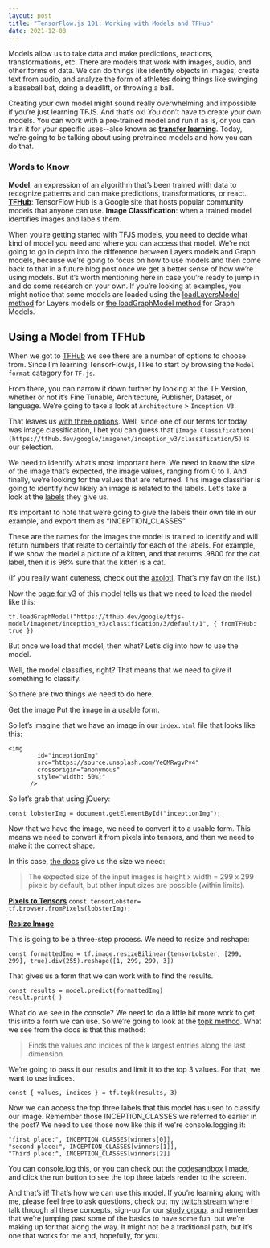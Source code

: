 ```yaml
---
layout: post
title: "TensorFlow.js 101: Working with Models and TFHub"
date: 2021-12-08
---
```


Models allow us to take data and make predictions, reactions, transformations, etc. There are models that work with images, audio, and other forms of data. We can do things like identify objects in images, create text from audio, and analyze the form of athletes doing things like swinging a baseball bat, doing a deadlift, or throwing a ball.

Creating your own model might sound really overwhelming and impossible if you’re just learning TFJS. And that’s ok! You don’t have to create your own models. You can work with a pre-trained model and run it as is, or you can train it for your specific uses--also known as **[transfer learning](https://builtin.com/data-science/transfer-learning)**. Today, we’re going to be talking about using pretrained models and how you can do that.

### Words to Know

**Model**: an expression of an algorithm that’s been trained with data to recognize patterns and can make predictions, transformations, or react.
**[TFHub](https://tfhub.dev/)**: TensorFlow Hub is a Google site that hosts popular community models that anyone can use.
**Image Classification**: when a trained model identifies images and labels them.

When you’re getting started with TFJS models, you need to decide what kind of model you need and where you can access that model. We’re not going to go in depth into the difference between Layers models and Graph models, because we’re going to focus on how to use models and then come back to that in a future blog post once we get a better sense of how we’re using models. But it’s worth mentioning here in case you’re ready to jump in and do some research on your own. If you’re looking at examples, you might notice that some models are loaded using the [loadLayersModel method](https://js.tensorflow.org/api/latest/#loadLayersModel) for Layers models or [the loadGraphModel method](https://js.tensorflow.org/api/latest/#loadGraphModel) for Graph Models.

## Using a Model from TFHub

When we got to [TFHub](https://tfhub.dev/) we see there are a number of options to choose from. Since I’m learning TensorFlow.js, I like to start by browsing the `Model format` category for `TF.js`.

From there, you can narrow it down further by looking at the TF Version, whether or not it’s Fine Tunable, Architecture, Publisher, Dataset, or language. We’re going to take a look at `Architecture` > `Inception V3`.

That leaves us [with three options](https://tfhub.dev/s?deployment-format=tfjs&network-architecture=inception-v3). Well, since one of our terms for today was image classification, I bet you can guess that `[Image Classification](https://tfhub.dev/google/imagenet/inception_v3/classification/5)` is our selection.

We need to identify what’s most important here. We need to know the size of the image that’s expected, the image values, ranging from 0 to 1. And finally, we’re looking for the values that are returned. This image classifier is going to identify how likely an image is related to the labels. Let's take a look at the [labels](download.tensorflow.org/data/ImageNetLabels.txt) they give us.

It’s important to note that we’re going to give the labels their own file in our example, and export them as “INCEPTION_CLASSES”

These are the names for the images the model is trained to identify and will return numbers that relate to certaintly for each of the labels. For example, if we show the model a picture of a kitten, and that returns .9800 for the cat label, then it is 98% sure that the kitten is a cat.

(If you really want cuteness, check out the [axolotl](https://encrypted-tbn0.gstatic.com/images?q=tbn:ANd9GcSH34JAxPLqDvnWvnDmc5qubBHzmjMvkiWQ2bJJl2V_yEMIQIAjno5Ltq9tfjqVgIS3uFc&usqp=CAU). That’s my fav on the list.)

Now the [page for v3](https://tfhub.dev/google/tfjs-model/imagenet/inception_v3/classification/3/default/1) of this model tells us that we need to load the model like this:

`tf.loadGraphModel("https://tfhub.dev/google/tfjs-model/imagenet/inception_v3/classification/3/default/1", { fromTFHub: true })`

But once we load that model, then what? Let’s dig into how to use the model.

Well, the model classifies, right? That means that we need to give it something to classify.

So there are two things we need to do here.

Get the image
Put the image in a usable form.

So let’s imagine that we have an image in our `index.html` file that looks like this:

```
<img
        id="inceptionImg"
        src="https://source.unsplash.com/YeOMRwgvPv4"
        crossorigin="anonymous"
        style="width: 50%;"
      />
```

So let’s grab that using jQuery:

`const lobsterImg = document.getElementById("inceptionImg");`

Now that we have the image, we need to convert it to a usable form. This means we need to convert it from pixels into tensors, and then we need to make it the correct shape.

In this case, [the docs](https://tfhub.dev/google/imagenet/inception_v3/classification/5) give us the size we need:

> The expected size of the input images is height x width = 299 x 299 pixels by default, but other input sizes are possible (within limits).

**[Pixels to Tensors](https://js.tensorflow.org/api/latest/#browser.fromPixels)**
`const tensorLobster= tf.browser.fromPixels(lobsterImg);`

**[Resize Image](https://js.tensorflow.org/api/latest/#image.resizeBilinear)**

This is going to be a three-step process. We need to resize and reshape:

`const formattedImg = tf.image.resizeBilinear(tensorLobster, [299, 299], true).div(255).reshape([1, 299, 299, 3])`

That gives us a form that we can work with to find the results.

```
const results = model.predict(formattedImg)
result.print( )
```

What do we see in the console? We need to do a little bit more work to get this into a form we can use. So we’re going to look at the [topk method](https://js.tensorflow.org/api/latest/#div). What we see from the docs is that this method:

> Finds the values and indices of the k largest entries along the last dimension.

We’re going to pass it our results and limit it to the top 3 values. For that, we want to use indices.

`const { values, indices } = tf.topk(results, 3)`

Now we can access the top three labels that this model has used to classify our image. Remember those INCEPTION_CLASSES we referred to earlier in the post? We need to use those now like this if we're console.logging it:

```
"first place:", INCEPTION_CLASSES[winners[0]],
"second place:", INCEPTION_CLASSES[winners[1]],
"Third place:", INCEPTION_CLASSES[winners[2]]
```

You can console.log this, or you can check out the [codesandbox](https://codesandbox.io/s/inception-tfjs-sandbox-rcor8?file=/src/index.js:1150-1320) I made, and click the run button to see the top three labels render to the screen.

And that’s it! That’s how we can use this model. If you’re learning along with me, please feel free to ask questions, check out my [twitch stream](https://www.twitch.tv/bekahhw/) where I talk through all these concepts, sign-up for our [study group](https://lu.ma/z1vbo6jc), and remember that we’re jumping past some of the basics to have some fun, but we’re making up for that along the way. It might not be a traditional path, but it’s one that works for me and, hopefully, for you.
